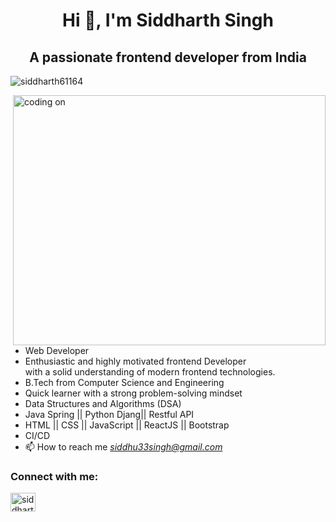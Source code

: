<h1 align="center">Hi 👋, I'm Siddharth Singh</h1>
<h2 align="center">A passionate frontend developer from India</h2>




<p align="left"> <img src="https://komarev.com/ghpvc/?username=siddharth6164&label=Profile%20views&color=0e75b6&style=flat" alt="siddharth61164" /> </p>
<img align="right" alt="coding on" width="500px" height="400" src="https://media.tenor.com/UrnPTaqPEzkAAAAd/developer.gif">

- Web Developer 
- Enthusiastic and highly motivated frontend Developer <br>with a solid understanding of modern frontend technologies.
- B.Tech from Computer Science and Engineering
- Quick learner with a strong problem-solving mindset
- Data Structures and Algorithms (DSA)
- Java Spring || Python Djang|| Restful API
-  HTML || CSS || JavaScript || ReactJS || Bootstrap
-  CI/CD
- 📫 How to reach me *siddhu33singh@gmail.com*

<h3 align="left">Connect with me:</h3>
<p align="left">
<a href="https://www.linkedin.com/in/siddharth-singh-45a0731bb/" target="blank"><img align="center" src="https://raw.githubusercontent.com/rahuldkjain/github-profile-readme-generator/master/src/images/icons/Social/linked-in-alt.svg" alt="siddharth-singh-45a0731bb" height="30" width="40" /></a>
